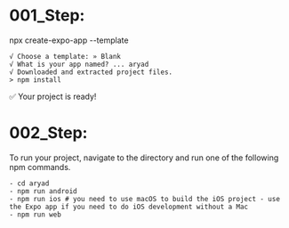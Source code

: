 # 001_Step:
npx create-expo-app --template

```
√ Choose a template: » Blank
√ What is your app named? ... aryad
√ Downloaded and extracted project files.
> npm install
```
✅ Your project is ready!

# 002_Step:

To run your project, navigate to the directory and run one of the following npm commands.

```
- cd aryad
- npm run android
- npm run ios # you need to use macOS to build the iOS project - use the Expo app if you need to do iOS development without a Mac
- npm run web
```

